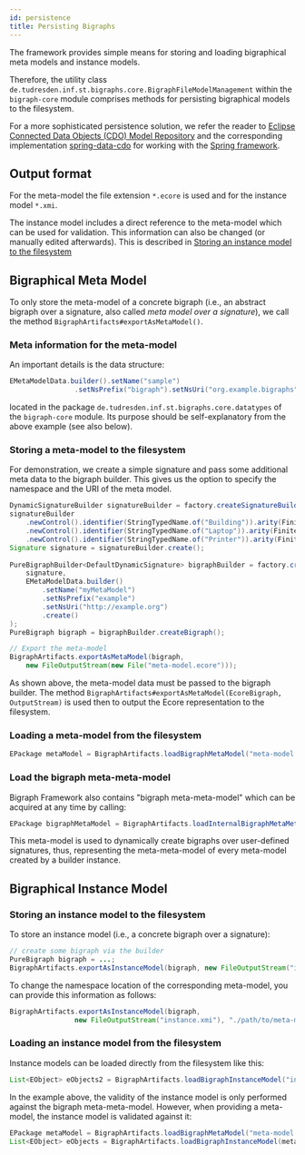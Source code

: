 ```yaml
---
id: persistence
title: Persisting Bigraphs
---
```


<!--# Persisting Bigraphs-->

The framework provides simple means for storing and loading bigraphical
meta models and instance models.

Therefore, the utility class `de.tudresden.inf.st.bigraphs.core.BigraphFileModelManagement` within the `bigraph-core` module comprises methods for
persisting bigraphical models to the filesystem.

For a more sophisticated persistence solution, we refer the reader to 
[Eclipse Connected Data Objects (CDO) Model Repository](https://projects.eclipse.org/projects/modeling.emf.cdo) 
and the corresponding implementation [spring-data-cdo](https://git-st.inf.tu-dresden.de/bigraphs/spring-data-cdo) for working
with the [Spring framework](https://spring.io/). 

## Output format

For the meta-model the file extension `*.ecore` is used and for the instance model `*.xmi`.

The instance model includes a direct reference to the meta-model which can be used for validation. This information can
also be changed (or manually edited afterwards). This is described in [Storing an instance model to the filesystem](#storing-an-instance-model-to-the-filesystem)

## Bigraphical Meta Model

To only store the meta-model of a concrete bigraph (i.e., an abstract bigraph over a signature,
also called *meta model over a signature*), we call the method `BigraphArtifacts#exportAsMetaModel()`.

### Meta information for the meta-model

An important details is the data structure:

```java
EMetaModelData.builder().setName("sample")
                .setNsPrefix("bigraph").setNsUri("org.example.bigraphs");
```
located in the package `de.tudresden.inf.st.bigraphs.core.datatypes` of the `bigraph-core` module.
Its purpose should be self-explanatory from the above example (see also below).

### Storing a meta-model to the filesystem

For demonstration, we create a simple signature and pass some additional
meta data to the bigraph builder. This gives us the option to specify the namespace
and the URI of the meta model.

```java
DynamicSignatureBuilder signatureBuilder = factory.createSignatureBuilder();
signatureBuilder
    .newControl().identifier(StringTypedName.of("Building")).arity(FiniteOrdinal.ofInteger(2)).assign()
    .newControl().identifier(StringTypedName.of("Laptop")).arity(FiniteOrdinal.ofInteger(1)).assign()
    .newControl().identifier(StringTypedName.of("Printer")).arity(FiniteOrdinal.ofInteger(2)).assign()
Signature signature = signatureBuilder.create();
        
PureBigraphBuilder<DefaultDynamicSignature> bigraphBuilder = factory.createBigraphBuilder(
    signature,
    EMetaModelData.builder()
        .setName("myMetaModel")
        .setNsPrefix("example")
        .setNsUri("http://example.org")
        .create()
);
PureBigraph bigraph = bigraphBuilder.createBigraph();

// Export the meta-model
BigraphArtifacts.exportAsMetaModel(bigraph,
    new FileOutputStream(new File("meta-model.ecore")));
```

As shown above, the meta-model data must be passed to the bigraph builder.
The method `BigraphArtifacts#exportAsMetaModel(EcoreBigraph, OutputStream)` is used then to output the Ecore representation
to the filesystem.


### Loading a meta-model from the filesystem

```java
EPackage metaModel = BigraphArtifacts.loadBigraphMetaModel("meta-model.ecore");
```

### Load the bigraph meta-meta-model

Bigraph Framework also contains "bigraph meta-meta-model" which can be acquired at any time by calling:

```java
EPackage bigraphMetaModel = BigraphArtifacts.loadInternalBigraphMetaMetaModel();
```

This meta-model is used to dynamically create bigraphs over user-defined signatures, thus, representing the meta-meta-model
of every meta-model created by a builder instance.

## Bigraphical Instance Model

### Storing an instance model to the filesystem

To store an instance model (i.e., a concrete bigraph over a signature):

```java
// create some bigraph via the builder
PureBigraph bigraph = ...;
BigraphArtifacts.exportAsInstanceModel(bigraph, new FileOutputStream("instance-model.xmi"));
```

To change the namespace location of the corresponding meta-model, you can provide this information as follows:

```java
BigraphArtifacts.exportAsInstanceModel(bigraph,
                new FileOutputStream("instance.xmi"), "./path/to/meta-model.ecore");
```

### Loading an instance model from the filesystem

Instance models can be loaded directly from the filesystem like this:
```java
List<EObject> eObjects2 = BigraphArtifacts.loadBigraphInstanceModel("instance.xmi");
```

In the example above, the validity of the instance model is only performed against the bigraph meta-meta-model.
However, when providing a meta-model, the instance model is validated against it:

```java
EPackage metaModel = BigraphArtifacts.loadBigraphMetaModel("meta-model.ecore");
List<EObject> eObjects = BigraphArtifacts.loadBigraphInstanceModel(metaModel, "instance.xmi");
```


